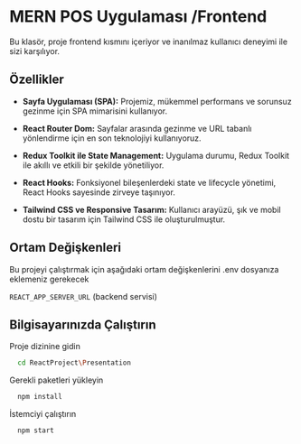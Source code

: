 
# MERN POS Uygulaması /Frontend

Bu klasör, proje frontend kısmını içeriyor ve inanılmaz kullanıcı deneyimi ile sizi karşılıyor. 
## Özellikler

- **Sayfa Uygulaması (SPA):** Projemiz, mükemmel performans ve sorunsuz gezinme için SPA mimarisini kullanıyor.

- **React Router Dom:** Sayfalar arasında gezinme ve URL tabanlı yönlendirme için en son teknolojiyi kullanıyoruz.

- **Redux Toolkit ile State Management:** Uygulama durumu, Redux Toolkit ile akıllı ve etkili bir şekilde yönetiliyor.

- **React Hooks:** Fonksiyonel bileşenlerdeki state ve lifecycle yönetimi, React Hooks sayesinde zirveye taşınıyor.

- **Tailwind CSS ve Responsive Tasarım:** Kullanıcı arayüzü, şık ve mobil dostu bir tasarım için Tailwind CSS ile oluşturulmuştur.
## Ortam Değişkenleri

Bu projeyi çalıştırmak için aşağıdaki ortam değişkenlerini .env dosyanıza eklemeniz gerekecek

`REACT_APP_SERVER_URL` (backend servisi)
  
## Bilgisayarınızda Çalıştırın

Proje dizinine gidin

```bash
  cd ReactProject\Presentation
```

Gerekli paketleri yükleyin

```bash
  npm install
```

İstemciyi çalıştırın

```bash
  npm start
```

  
